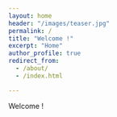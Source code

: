 ```yaml
---
layout: home
header: "/images/teaser.jpg"
permalink: /
title: "Welcome !"
excerpt: "Home"
author_profile: true
redirect_from: 
  - /about/
  - /index.html

---
```



Welcome !
